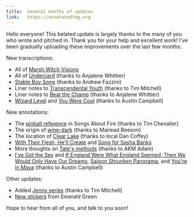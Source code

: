 ```yaml
---
title: 	Several months of updates
link: 	https://annotatedtmg.org
---
```


Hello everyone! This belated update is largely thanks to the many of you who
wrote and pitched in. Thank you for your help and excellent work! I've been
gradually uploading these improvements over the last few months.

New transcriptions:

* All of [Marsh Witch Visions](https://annotatedtmg.org/witch.html)
* All of [Undercard](https://annotatedtmg.org/undercard.html) (thanks to
  Anjalene Whittier)
* [Stable Boy Song](https://annotatedtmg.org/unreleased-sz.html#stableboy)
  (thanks to Andrew Fazzini)
* Liner notes to [Transcendental
  Youth](https://annotatedtmg.org/youth.html#liner) (thanks to Tim Mitchell)
* Liner notes to [Beat the Champ](https://annotatedtmg.org/champ.html#liner)
  (thanks to Anjalene Whittier)
* [Wizard
  Level](https://annotatedtmg.org/unreleased-sz.html#wizardlevel) and [You
  Were Cool](https://annotatedtmg.org/unreleased-sz.html#cool)  (thanks to
  Austin Campbell)

New annotations:

* The [pinball reference](https://annotatedtmg.org/fire.html#fn:twilightzone)
  in Songs About Fire (thanks to Tim Chevalier)
* The origin of
  [wine-dark](https://annotatedtmg.org/tallahassee.html#fn:winedark) (thanks
  to Mairead Beeson)
* The location of [Clear
  Lake](https://annotatedtmg.org/tlotwtc.html#fn:clearlake) (thanks to local
  Dan Coffey)
* [With Their Flesh, He'll Create](https://annotatedtmg.org/) and [Song for
  Sasha Banks](https://annotatedtmg.org/)
* More thoughts on [Tate's
  methods](https://annotatedtmg.org/wsabh.html#fn:tate) (thanks to AKM Adam)
* [I've Got the Sex](https://annotatedtmg.org/unreleased-gl.html#gotsex) and
  [If England Were What England Seemed, Then We Would Only Have Our
  Dreams](https://annotatedtmg.org/unreleased-gl.html#englanddreams), [Saigon
  Shrunken Panorama](https://annotatedtmg.org/unreleased-sz.html#panorama),
  and [You're in Maya](https://annotatedtmg.org/unreleased-sz.html#maya)
  (thanks to Austin Campbell)

Other updates:

* Added [Jenny series](https://annotatedtmg.org/series.html#jenny) (thanks to
  Tim Mitchell)
* [New stickers](https://annotatedtmg.org/buttons.html#stickers) from Emerald Green

Hope to hear from all of you, and talk to you soon!
